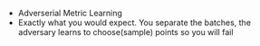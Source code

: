 - Adverserial Metric Learning
- Exactly what you would expect. You separate the batches, the adversary learns to choose(sample) points so you will fail
